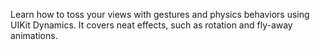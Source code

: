 Learn how to toss your views with gestures and physics behaviors using UIKit Dynamics. It covers neat effects, such as rotation and fly-away animations.
